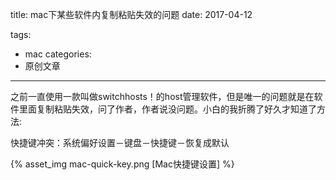 title: mac下某些软件内复制粘贴失效的问题
date: 2017-04-12

tags:
 - mac
categories:
 - 原创文章
---

之前一直使用一款叫做switchhosts！的host管理软件，但是唯一的问题就是在软件里面复制粘贴失效，问了作者，作者说没问题。小白的我折腾了好久才知道了方法:

快捷键冲突：系统偏好设置－键盘－快捷键－恢复成默认

{% asset_img mac-quick-key.png [Mac快捷键设置] %}